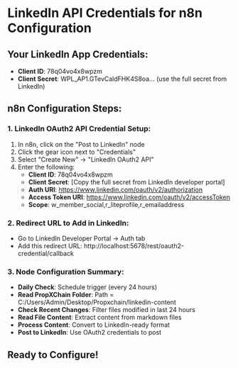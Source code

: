 # LinkedIn API Credentials for n8n Configuration

## Your LinkedIn App Credentials:
- **Client ID**: 78q04vo4x8wpzm
- **Client Secret**: WPL_AP1.GTevCaldFHK4S8oa... (use the full secret from LinkedIn)

## n8n Configuration Steps:

### 1. LinkedIn OAuth2 API Credential Setup:
1. In n8n, click on the "Post to LinkedIn" node
2. Click the gear icon next to "Credentials"
3. Select "Create New" → "LinkedIn OAuth2 API"
4. Enter the following:
   - **Client ID**: 78q04vo4x8wpzm
   - **Client Secret**: [Copy the full secret from LinkedIn developer portal]
   - **Auth URI**: https://www.linkedin.com/oauth/v2/authorization
   - **Access Token URI**: https://www.linkedin.com/oauth/v2/accessToken
   - **Scope**: w_member_social,r_liteprofile,r_emailaddress

### 2. Redirect URL to Add in LinkedIn:
- Go to LinkedIn Developer Portal → Auth tab
- Add this redirect URL: http://localhost:5678/rest/oauth2-credential/callback

### 3. Node Configuration Summary:
- **Daily Check**: Schedule trigger (every 24 hours)
- **Read PropXChain Folder**: Path = C:/Users/Admin/Desktop/Propxchain/linkedin-content
- **Check Recent Changes**: Filter files modified in last 24 hours
- **Read File Content**: Extract content from markdown files
- **Process Content**: Convert to LinkedIn-ready format
- **Post to LinkedIn**: Use OAuth2 credentials to post

## Ready to Configure!
